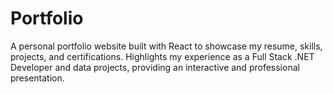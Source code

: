 # Portfolio
A personal portfolio website built with React to showcase my resume, skills, projects, and certifications. Highlights my experience as a Full Stack .NET Developer and data projects, providing an interactive and professional presentation.
